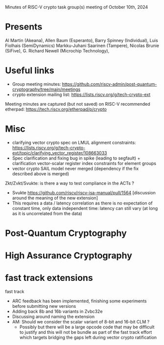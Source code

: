 Minutes of RISC-V crypto task group(s) meeting of October 10th, 2024

# Presents

Al Martin (Akeana),
Allen Baum (Esperanto),
Barry Spinney (Individual),
Luis Fiolhais (SemiDynamics)
Markku-Juhani Saarinen (Tampere),
Nicolas Brunie (SiFive),
G. Richard Newell (Microchip Technology),

# Useful links

- Group meeting minutes: https://github.com/riscv-admin/post-quantum-cryptography/tree/main/meetings
- crypto extension mailing list: https://lists.riscv.org/g/tech-crypto-ext

Meeting minutes are captured (but not saved) on RISC-V recommended etherpad: https://tech.riscv.org/etherpad/p/crypto

# Misc

- clarifying vector crypto spec on LMUL alignment constraints: 
https://lists.riscv.org/g/tech-crypto-ext/topic/clarifying_vector_register/108663033
- Spec clarification and fixing bug in spike (leading to segfault) + clarification vector-scalar register index constraints for element groups
- vector crypto SAIL model never merged (dependency if the fix described above is merged)

Zkt/Zvkt/Svukte: is there a way to test compliance in the ACTs ?
- Svukte https://github.com/riscv/riscv-isa-manual/pull/1564 [discussion around the meaning of the new extension]
- This requires a data / latency correlation as there is no expectation of constant time, only data independent time: latency can still vary (at long as it is uncorrelated from the data)

# Post-Quantum Cryptography

# High Assurance Cryptography 

# fast track extensions

fast track
- ARC feedback has been implemented, finishing some experiments before submitting new versions
- Adding back 8b and 16b variants in Zvbc32e
- Discussing around naming the extension
- AM: Should we consider the scalar variant of 8-bit and 16-bit CLM ?
    - Possibly but there will be a large opcode code that may be difficult to justify and this will not be bundle as part of the fast track effort which targets bridging the gaps left during vector crypto ratification
